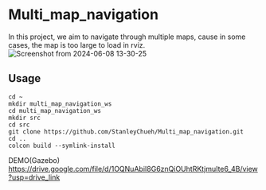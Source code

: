 # Multi_map_navigation
In this project, we aim to navigate through multiple maps, cause in some cases, the map is too large to load in rviz.
![Screenshot from 2024-06-08 13-30-25](https://github.com/StanleyChueh/Multi_map_navigation/assets/153347369/ba3b2056-408e-4b4a-90ab-6d97c388b843)

## Usage
```
cd ~
mkdir multi_map_navigation_ws
cd multi_map_navigation_ws
mkdir src
cd src
git clone https://github.com/StanleyChueh/Multi_map_navigation.git
cd ..
colcon build --symlink-install

```

 DEMO(Gazebo)
 https://drive.google.com/file/d/1OQNuAbiI8G6znQiOUhtRKtjmuIte6_4B/view?usp=drive_link
